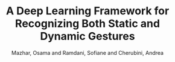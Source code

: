 ---
collection: journal
permalink: /publications/Mazhar2021Sensors
pubtype: journal 
title: "A Deep Learning Framework for Recognizing Both Static and Dynamic Gestures" 
author: "Mazhar, Osama and Ramdani, Sofiane and Cherubini, Andrea" 
year: 2021
avenue: Sensors 
url:  
pages:  
code:  
video: https://youtu.be/lB5vXc8LMnk 
abstract: 
---